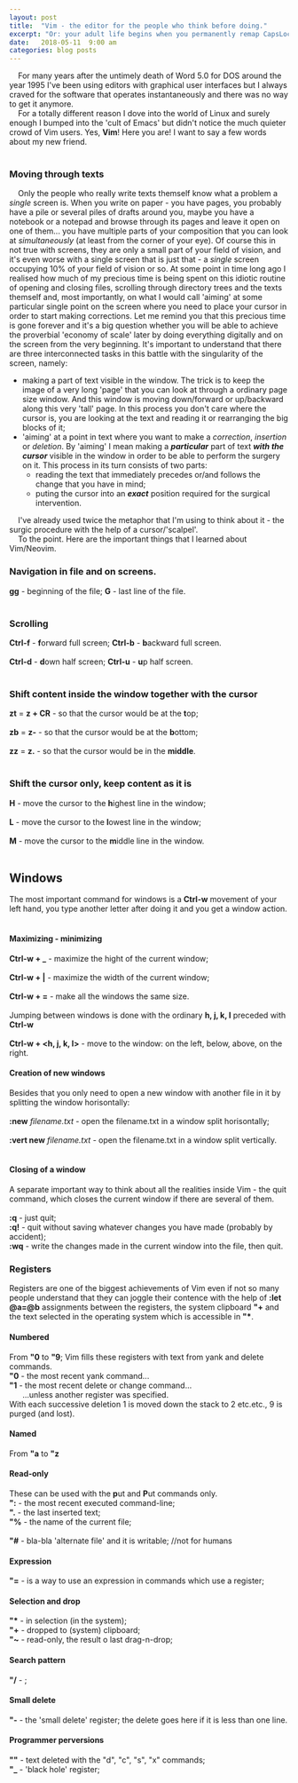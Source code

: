 ```yaml
---
layout: post
title:  "Vim - the editor for the people who think before doing."
excerpt: "Or: your adult life begins when you permanently remap CapsLock to Esc and live happily ever after. And I will tell you how to do that on Ubuntu too."
date:   2018-05-11  9:00 am
categories: blog posts
---
```


&nbsp;&nbsp;&nbsp;&nbsp;For many years after the untimely death of Word 5.0 for DOS around the year 1995 I've been using editors with graphical user interfaces but I always craved for the software that operates instantaneously and there was no way to get it anymore.<br>
&nbsp;&nbsp;&nbsp;&nbsp;For a totally different reason I dove into the world of Linux and surely enough I bumped into the 'cult of Emacs' but didn't notice the much quieter crowd of Vim users. Yes, **Vim**! Here you are! I want to say a few words about my new friend.<br><br>
### Moving through texts
&nbsp;&nbsp;&nbsp;&nbsp;Only the people who really write texts themself know what a problem a _single_ screen is. When you write on paper - you have pages, you probably have a pile or several piles of drafts around you, maybe you have a notebook or a notepad and browse through its pages and leave it open on one of them... you have multiple parts of your composition that you can look at _simultaneously_ (at least from the corner of your eye). Of course this in not true with screens, they are only a small part of your field of vision, and it's even worse with a single screen that is just that - a _single_ screen occupying 10% of your field of vision or so. At some point in time long ago I realised how much of my precious time is being spent on this idiotic routine of opening and closing files, scrolling through directory trees and the texts themself and, most importantly, on what I would call 'aiming' at some particular single point on the screen where you need to place your cursor in order to start making corrections. Let me remind you that this precious time is gone forever and it's a big question whether you will be able to achieve the proverbial 'economy of scale' later by doing everything digitally and on the screen from the very beginning. It's important to understand that there are three interconnected tasks in this battle with the singularity of the screen, namely:
- making a part of text visible in the window. The trick is to keep the image of a very long 'page' that you can look at through a ordinary page size window. And this window is moving down/forward or up/backward along this very 'tall' page. In this process you don't care where the cursor is, you are looking at the text and reading it or rearranging the big blocks of it;
- 'aiming' at a point in text where you want to make a *correction*, *insertion* or *deletion*. By 'aiming' I mean making a __*particular*__ part of text __*with the cursor*__ visible in the window in order to be able to perform the surgery on it. This process in its turn consists of two parts:
  * reading the text that immediately precedes or/and follows the change that you have in mind;
  * puting the cursor into an __*exact*__ position required for the surgical intervention.<br>

&nbsp;&nbsp;&nbsp;&nbsp;I've already used twice the metaphor that I'm using to think about it - the surgic procedure with the help of a cursor/'scalpel'.<br>
&nbsp;&nbsp;&nbsp;&nbsp;To the point. Here are the important things that I learned about Vim/Neovim. <br>
### Navigation in file and on screens.
**gg** - beginning of the file;  **G** - last line of the file.<br><br>
### Scrolling
**Ctrl-f** - **f**orward full screen; **Ctrl-b** - **b**ackward full screen.<br><br>
**Ctrl-d** - **d**own half screen; **Ctrl-u** - **u**p half screen.<br><br>
### Shift content inside the window together with the cursor
**zt** = **z + CR** - so that the cursor would be at the **t**op;<br><br>
**zb** = **z-** - so that the cursor would be at the **b**ottom;<br><br>
**zz** = **z.** - so that the cursor would be in the **middle**.<br><br>
### Shift the cursor only, keep content as it is
**H** - move the cursor to the **h**ighest line in the window;<br><br>
**L** - move the cursor to the **l**owest line in the window;<br><br>
**M** - move the cursor to the **m**iddle line in the window.<br><br>
## Windows
The most important command for windows is a **Ctrl-w** movement of your left hand, you type another letter after doing it and you get a window action.<br><br>
#### Maximizing - minimizing
**Ctrl-w + _** - maximize the hight of the current window;<br><br>
**Ctrl-w + |** - maximize the width of the current window;<br><br>
**Ctrl-w + =** - make all the windows the same size.<br><br>
Jumping between windows is done with the ordinary **h, j, k, l** preceded with **Ctrl-w**<br><br>
**Ctrl-w + <h, j, k, l>** - move to the window: on the left, below, above, on the right.<br>
#### Creation of new windows
Besides that you only need to open a new window with another file in it by splitting the window horisontally:<br><br>
**:new** _filename.txt_ - open the filename.txt in a window split horisontally;<br><br>
**:vert new** _filename.txt_ - open the filename.txt in a window split vertically.<br><br>
#### Closing of a window
A separate important way to think about all the realities inside Vim - the quit command, which closes the current window if there are several of them.<br><br>
**:q** - just quit;<br>
**:q!** - quit without saving whatever changes you have made (probably by accident);<br>
**:wq** - write the changes made in the current window into the file, then quit.
### Registers
Registers are one of the biggest achievements of Vim even if not so many people understand that they can joggle their contence with the help of **:let @a=@b** assignments between the registers, the system clipboard **"+** and the text selected in the operating system which is accessible in __"*__.
#### Numbered
From **"0** to **"9**; Vim fills these registers with text from yank and delete commands.<br>
**"0** - the most recent yank command...<br>
**"1** - the most recent delete or change command...<br>
&nbsp;&nbsp;&nbsp;&nbsp;&nbsp;&nbsp;...unless another register was specified.<br>
With each successive deletion 1 is moved down the stack to 2 etc.etc., 9 is purged (and lost).
#### Named
From **"a** to **"z**
#### Read-only
These can be used with the **p**ut and **P**ut commands only.<br>
**":** - the most recent executed command-line;<br>
**".** - the last inserted text;<br>
**"%** - the name of the current file;<br><br>
**"#** - bla-bla 'alternate file' and it is writable; //not for humans <br>
#### Expression
**"=** - is a way to use an expression in commands which use a register;
#### Selection and drop
__"*__ - in selection (in the system);<br>
**"+** - dropped to (system) clipboard;<br>
**"~** - read-only, the result o last drag-n-drop;
#### Search pattern
**"/** - ;
#### Small delete
**"-** - the 'small delete' register; the delete goes here if it is less than one line.
#### Programmer perversions
**""** - text deleted with the "d", "c", "s", "x" commands;<br>
**"_** - 'black hole' register;



